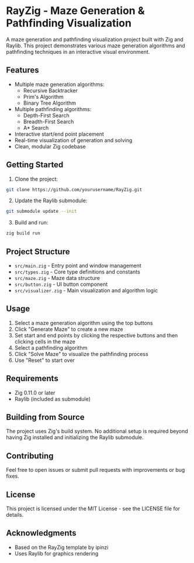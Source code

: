 # RayZig - Maze Generation & Pathfinding Visualization

A maze generation and pathfinding visualization project built with Zig and Raylib. This project demonstrates various maze generation algorithms and pathfinding techniques in an interactive visual environment.

## Features

- Multiple maze generation algorithms:
  - Recursive Backtracker
  - Prim's Algorithm
  - Binary Tree Algorithm
- Multiple pathfinding algorithms:
  - Depth-First Search
  - Breadth-First Search
  - A* Search
- Interactive start/end point placement
- Real-time visualization of generation and solving
- Clean, modular Zig codebase

## Getting Started

1. Clone the project:
```bash
git clone https://github.com/yourusername/RayZig.git
```

2. Update the Raylib submodule:
```bash
git submodule update --init
```

3. Build and run:
```bash
zig build run
```

## Project Structure

- `src/main.zig` - Entry point and window management
- `src/types.zig` - Core type definitions and constants
- `src/maze.zig` - Maze data structure
- `src/button.zig` - UI button component
- `src/visualizer.zig` - Main visualization and algorithm logic

## Usage

1. Select a maze generation algorithm using the top buttons
2. Click "Generate Maze" to create a new maze
3. Set start and end points by clicking the respective buttons and then clicking cells in the maze
4. Select a pathfinding algorithm
5. Click "Solve Maze" to visualize the pathfinding process
6. Use "Reset" to start over

## Requirements

- Zig 0.11.0 or later
- Raylib (included as submodule)

## Building from Source

The project uses Zig's build system. No additional setup is required beyond having Zig installed and initializing the Raylib submodule.

## Contributing

Feel free to open issues or submit pull requests with improvements or bug fixes.

## License

This project is licensed under the MIT License - see the LICENSE file for details.

## Acknowledgments

- Based on the RayZig template by ipinzi
- Uses Raylib for graphics rendering